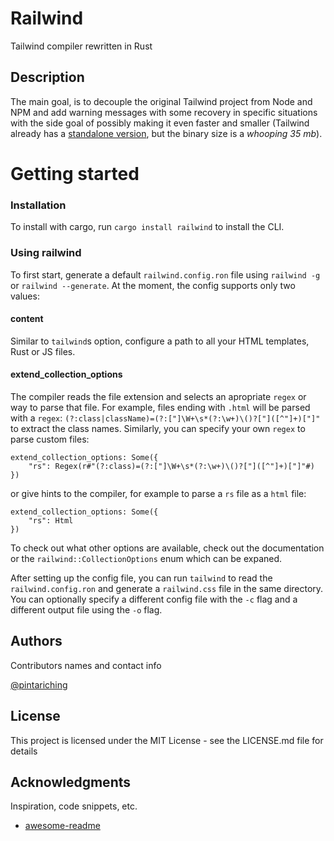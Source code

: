 # Railwind

Tailwind compiler rewritten in Rust

## Description

The main goal, is to decouple the original Tailwind project from Node and NPM and add warning messages with some recovery in specific situations with the side goal of possibly making it even faster and smaller (Tailwind already has a [standalone version](https://tailwindcss.com/blog/standalone-cli), but the binary size is a *whooping 35 mb*).

# Getting started

### Installation

To install with cargo, run `cargo install railwind` to install the CLI.

### Using railwind

To first start, generate a default `railwind.config.ron` file using `railwind -g` or `railwind --generate`. At the moment, the config supports only two values:

#### **content**
Similar to `tailwind`s option, configure a path to all your HTML templates, Rust or JS files.
#### **extend_collection_options**
The compiler reads the file extension and selects an apropriate `regex` or way to parse that file. For example, files ending with `.html` will be parsed with a `regex`: `(?:class|className)=(?:["]\W+\s*(?:\w+)\()?["]([^"]+)["]"` to extract the class names. Similarly, you can specify your own `regex` to parse custom files:

```
extend_collection_options: Some({
    "rs": Regex(r#"(?:class)=(?:["]\W+\s*(?:\w+)\()?["]([^"]+)["]"#)
})
```
or give hints to the compiler, for example to parse a `rs` file as a `html` file:

```
extend_collection_options: Some({
    "rs": Html
})
```

To check out what other options are available, check out the documentation or the `railwind::CollectionOptions` enum which can be expaned.

After setting up the config file, you can run `tailwind` to read the `railwind.config.ron` and generate a `railwind.css` file in the same directory. You can optionally specify a different config file with the `-c` flag and a different output file using the `-o` flag. 

## Authors

Contributors names and contact info

[@pintariching](https://github.com/pintariching)

## License

This project is licensed under the MIT License - see the LICENSE.md file for details

## Acknowledgments

Inspiration, code snippets, etc.
* [awesome-readme](https://github.com/matiassingers/awesome-readme)

